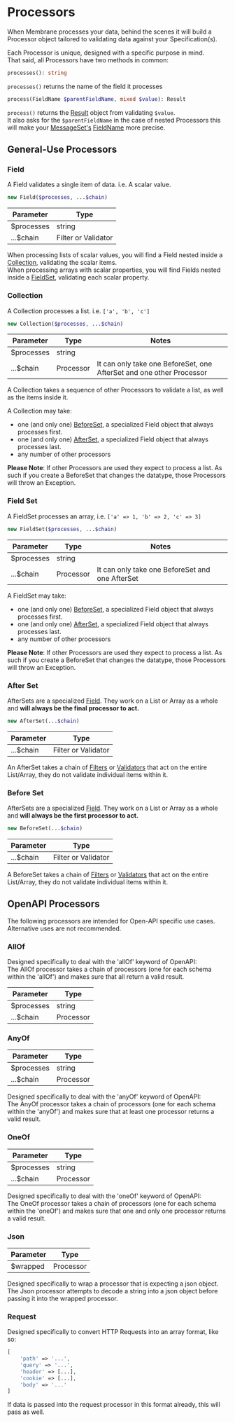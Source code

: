 # Processors

When Membrane processes your data, behind the scenes it will build a Processor object tailored to validating data
against your Specification(s).

Each Processor is unique, designed with a specific purpose in mind.  
That said, all Processors have two methods in common:

```php
processes(): string
```

`processes()` returns the name of the field it processes

```php
process(FieldName $parentFieldName, mixed $value): Result
```

`process()` returns the [Result](result.md) object from validating `$value`.  
It also asks for the `$parentFieldName` in the case of nested Processors this will make
your [MessageSet's](result.md#message-set) [FieldName](result.md#field-name)
more precise.

## General-Use Processors

### Field

A Field validates a single item of data. i.e. A scalar value.

```php
new Field($processes, ...$chain)
```

| Parameter  | Type                |
|------------|---------------------|
| $processes | string              |
| ...$chain  | Filter or Validator |

When processing lists of scalar values, you will find a Field nested inside a [Collection](processors.md#collection),
validating the scalar items.  
When processing arrays with scalar properties, you will find Fields nested inside a [FieldSet](processors.md#field-set),
validating each scalar
property.

### Collection

A Collection processes a list. i.e. `['a', 'b', 'c']`

```php
new Collection($processes, ...$chain)
```

| Parameter  | Type      | Notes                                                                |
|------------|-----------|----------------------------------------------------------------------|
| $processes | string    |                                                                      |
| ...$chain  | Processor | It can only take one BeforeSet, one AfterSet and one other Processor |

A Collection takes a sequence of other Processors to validate a list, as well as the items inside it.

A Collection may take:

- one (and only one) [BeforeSet](processors.md#before-set), a specialized Field object that always processes first.
- one (and only one) [AfterSet](processors.md#after-set), a specialized Field object that always processes last.
- any number of other processors

**Please Note**: If other Processors are used they expect to process a list. As such if you create a BeforeSet that
changes the datatype, those Processors will throw an Exception.

### Field Set

A FieldSet processes an array, i.e. `['a' => 1, 'b' => 2, 'c' => 3]`

```php
new FieldSet($processes, ...$chain)
```

| Parameter  | Type      | Notes                                           |
|------------|-----------|-------------------------------------------------|
| $processes | string    |                                                 |
| ...$chain  | Processor | It can only take one BeforeSet and one AfterSet |

A FieldSet may take:

- one (and only one) [BeforeSet](processors.md#before-set), a specialized Field object that always processes first.
- one (and only one) [AfterSet](processors.md#after-set), a specialized Field object that always processes last.
- any number of other processors

**Please Note**: If other Processors are used they expect to process a list. As such if you create a BeforeSet that
changes the datatype, those Processors will throw an Exception.

### After Set

AfterSets are a specialized [Field](processors.md#field). They work on a List or Array as a whole and **will always be
the final processor to
act.**

```php
new AfterSet(...$chain)
```

| Parameter  | Type                |
|------------|---------------------|
| ...$chain  | Filter or Validator |

An AfterSet takes a chain of [Filters](filters.md) or [Validators](validators.md) that act on the entire List/Array,
they do not validate individual items within it.

### Before Set

AfterSets are a specialized [Field](processors.md#field). They work on a List or Array as a whole and **will always be
the first processor to
act.**

```php
new BeforeSet(...$chain)
```

| Parameter  | Type                |
|------------|---------------------|
| ...$chain  | Filter or Validator |

A BeforeSet takes a chain of [Filters](filters.md) or [Validators](validators.md) that act on the entire List/Array,
they do not validate individual items within it.

## OpenAPI Processors

The following processors are intended for Open-API specific use cases.  
Alternative uses are not recommended.

### AllOf

Designed specifically to deal with the 'allOf' keyword of OpenAPI:  
The AllOf processor takes a chain of processors (one for each schema within the 'allOf') and makes sure that all return
a valid result.

| Parameter  | Type      |
|------------|-----------|
| $processes | string    |
| ...$chain  | Processor |

### AnyOf

| Parameter  | Type      |
|------------|-----------|
| $processes | string    |
| ...$chain  | Processor |

Designed specifically to deal with the 'anyOf' keyword of OpenAPI:  
The AnyOf processor takes a chain of processors (one for each schema within the 'anyOf') and makes sure that at least
one processor returns a valid result.

### OneOf

| Parameter  | Type      |
|------------|-----------|
| $processes | string    |
| ...$chain  | Processor |

Designed specifically to deal with the 'oneOf' keyword of OpenAPI:  
The OneOf processor takes a chain of processors (one for each schema within the 'oneOf') and makes sure that one and
only one processor returns a valid result.

### Json

| Parameter | Type      |
|-----------|-----------|
| $wrapped  | Processor |

Designed specifically to wrap a processor that is expecting a json object. The Json processor attempts to decode a
string into a json object before passing it into the wrapped processor.

### Request

Designed specifically to convert HTTP Requests into an array format, like so:

```php
[
    'path' => '...',
    'query' => '...',
    'header' => [...],
    'cookie' => [...],
    'body' => '...'
]
```

If data is passed into the request processor in this format already, this will pass as well.
